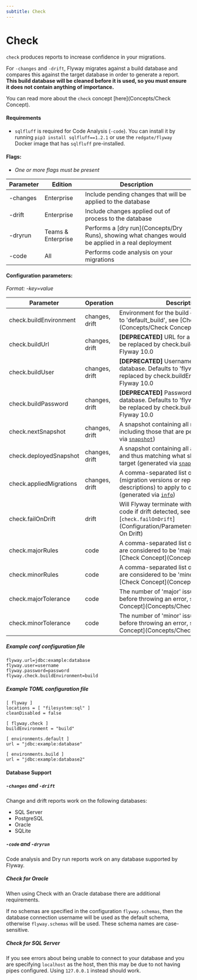 ```yaml
---
subtitle: Check
---
```


# Check

`check` produces reports to increase confidence in your migrations.

For `-changes` and `-drift`, Flyway migrates against a build database and compares this against the target database in order to generate a report.
**This build database will be cleaned before it is used, so you must ensure it does not contain anything of importance.**

You can read more about the `check` concept [here](Concepts/Check Concept).

#### Requirements
- `sqlfluff` is required for Code Analysis (`-code`). You can install it by running `pip3 install sqlfluff==1.2.1` or use the `redgate/flyway` Docker image that has `sqlfluff` pre-installed.

#### Flags:
- _One or more flags must be present_

| Parameter                     | Edition            |  Description
| ----------------------------- | -------------------| -----------------------------------------------------
|    -changes                   | Enterprise         | Include pending changes that will be applied to the database
|    -drift                     | Enterprise         | Include changes applied out of process to the database
|    -dryrun                    | Teams & Enterprise | Performs a [dry run](Concepts/Dry Runs), showing what changes would be applied in a real deployment
|    -code                      | All                | Performs code analysis on your migrations

#### Configuration parameters:
 _Format: -key=value_

| Parameter               | Operation      | Description
|-------------------------| -------------- | -------------------------------------------------
| check.buildEnvironment  | changes, drift | Environment for the build database. Defaults to 'default_build', see [Check Concept](Concepts/Check Concept)
| check.buildUrl          | changes, drift | **[DEPRECATED]** URL for a build database. Will be replaced by check.buildEnvironment in Flyway 10.0
| check.buildUser         | changes, drift | **[DEPRECATED]** Username for the build database. Defaults to 'flyway.user'. Will be replaced by check.buildEnvironment in Flyway 10.0
| check.buildPassword     | changes, drift | **[DEPRECATED]** Password for the build database. Defaults to 'flyway.password'. Will be replaced by check.buildEnvironment in Flyway 10.0
| check.nextSnapshot      | changes, drift | A snapshot containing all migrations including those that are pending (generated via [`snapshot`](Commands/snapshot))
| check.deployedSnapshot  | changes, drift | A snapshot containing all applied migrations and thus matching what should be in the target (generated via [`snapshot`](Commands/snapshot))
| check.appliedMigrations | changes, drift | A comma-separated list of migration ids (migration versions or repeatable descriptions) to apply to create snapshots (generated via [`info`](Commands/info))
| check.failOnDrift       | drift          | Will Flyway terminate with a non-zero return code if drift detected, see [`check.failOnDrift`](Configuration/Parameters/Flyway/Check/Fail On Drift)
| check.majorRules        | code           | A comma-separated list of rule codes that are considered to be 'major' issues, see [Check Concept](Concepts/Check Concept)
| check.minorRules        | code           | A comma-separated list of rule codes that are considered to be 'minor' issues, see [Check Concept](Concepts/Check Concept)
| check.majorTolerance    | code           | The number of 'major' issues to be tolerated before throwing an error, see [Check Concept](Concepts/Check Concept)
| check.minorTolerance    | code           | The number of 'minor' issues to be tolerated before throwing an error, see [Check Concept](Concepts/Check Concept)

##### Example conf configuration file

```properties
flyway.url=jdbc:example:database
flyway.user=username
flyway.password=password
flyway.check.buildEnvironment=build
```

##### Example TOML configuration file

```properties
[ flyway ]
locations = [ "filesystem:sql" ]
cleanDisabled = false

[ flyway.check ]
buildEnvironment = "build"

[ environments.default ]
url = "jdbc:example:database"

[ environments.build ]
url = "jdbc:example:database2"
```

#### Database Support

##### `-changes` and `-drift`

Change and drift reports work on the following databases:

- SQL Server
- PostgreSQL
- Oracle
- SQLite

##### `-code` and `-dryrun`

Code analysis and Dry run reports work on any database supported by Flyway.

##### Check for Oracle

When using Check with an Oracle database there are additional requirements.

If no schemas are specified in the configuration `flyway.schemas`, then the database connection username will be used as the default schema, otherwise `flyway.schemas` will be used.
These schema names are case-sensitive.

##### Check for SQL Server

If you see errors about being unable to connect to your database and you are specifying `localhost` as the host, then this may be due to not having pipes configured. Using `127.0.0.1` instead should work.
